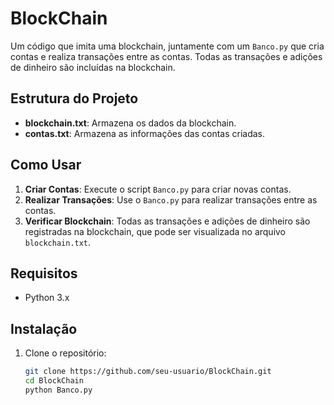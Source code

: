 # BlockChain

Um código que imita uma blockchain, juntamente com um `Banco.py` que cria contas e realiza transações entre as contas. Todas as transações e adições de dinheiro são incluídas na blockchain.

## Estrutura do Projeto

- **blockchain.txt**: Armazena os dados da blockchain.
- **contas.txt**: Armazena as informações das contas criadas.

## Como Usar

1. **Criar Contas**: Execute o script `Banco.py` para criar novas contas.
2. **Realizar Transações**: Use o `Banco.py` para realizar transações entre as contas.
3. **Verificar Blockchain**: Todas as transações e adições de dinheiro são registradas na blockchain, que pode ser visualizada no arquivo `blockchain.txt`.

## Requisitos

- Python 3.x

## Instalação

1. Clone o repositório:
   ```bash
   git clone https://github.com/seu-usuario/BlockChain.git
   cd BlockChain
   python Banco.py
